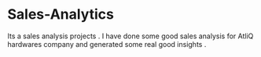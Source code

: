 # Sales-Analytics
Its a sales analysis projects . I have done some good sales analysis for AtliQ hardwares company and generated some real good insights .

